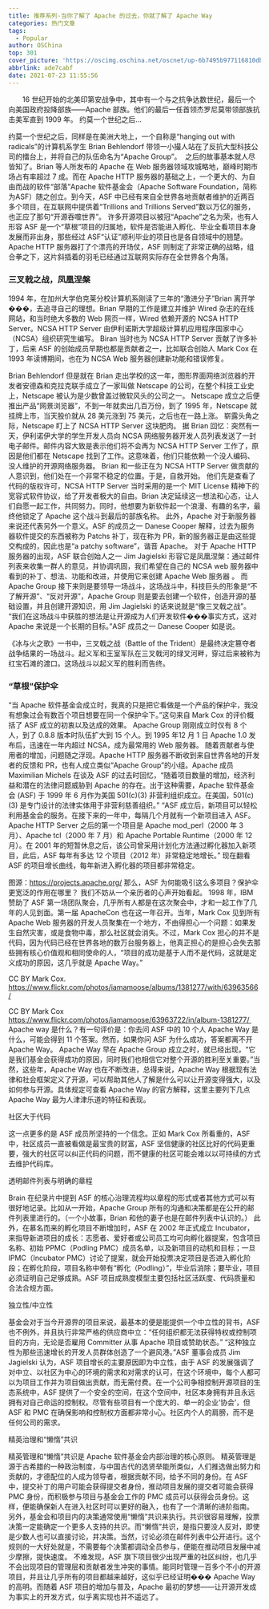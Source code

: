 ```yaml
---
title: 推荐系列-当你了解了 Apache 的过去，你就了解了 Apache Way
categories: 热门文章
tags:
  - Popular
author: OSChina
top: 301
cover_picture: 'https://oscimg.oschina.net/oscnet/up-6b7495b977116810db93827c6b5f351ec18.png'
abbrlink: ade7cabf
date: 2021-07-23 11:55:56
---
```


&emsp;&emsp;16 世纪开始的北美印第安战争中，其中有一个与之抗争达数世纪，最后一个向美国政府投降部族——Apache 部族。他们的最后一任首领杰罗尼莫带领部族抗击美军直到 1909 年。 约莫一个世纪之后...
<!-- more -->

                                                                                                                    
约莫一个世纪之后，同样是在美洲大地上，一个自称是“hanging out with radicals”的计算机系学生 Brian Behlendorf 带领一小撮人站在了反抗大型科技公司的擂台上，并将自己的队伍命名为“Apache Group”。  
之后的故事基本就人尽皆知了。Brian 等人所发布的 Apache 在 Web 服务器领域攻城略地，巅峰时期市场占有率超过 7 成。而在 Apache HTTP 服务器的基础之上，一个更大的、为自由而战的软件“部落”Apache 软件基金会（Apache Software Foundation，简称为ASF）随之创立。到今天，ASF 中已经有来自全世界各地贡献者维护的近两百多个项目，在互联网中提供着“Trillions and Trillions Served”数以万亿的服务，也正应了那句“开源吞噬世界”。 
许多开源项目以被冠“Apache”之名为荣，也有人形容 ASF 是一个“草根”项目的归属地，软件是否能进入孵化、毕业全看项目本身发展而非出身，那些经过 ASF“认证”顺利毕业的项目也是各自领域中的翘楚。 
Apache HTTP 服务器打了个漂亮的开场仗，ASF 则制定了非常正确的战略，组合拳之下，这片斜插着的羽毛已经通过互联网实际存在全世界各个角落。 
 
### 三叉戟之战，凤凰涅槃 
1994 年，在加州大学伯克莱分校计算机系刚读了三年的“激进分子”Brian 离开学���，去追寻自己的理想。Brian 早期的工作是建立并维护 Wired 杂志的在线网站，和当时绝大多数的 Web 网页一样，Wired 依赖开源的 NCSA HTTP Server。NCSA HTTP Server 由伊利诺斯大学超级计算机应用程序国家中心（NCSA）组织研究生编写。 
Biran 当时也为 NCSA HTTP Server 贡献了许多补丁，后来 ASF 的创始成员早期也都是贡献者之一，比如联合创始人 Mark Cox 在 1993 年读博期间，也在为 NCSA Web 服务器创建新功能和错误修复。 
 
Brian Behlendorf 
但是就在 Brian 走出学校的这一年，图形界面网络浏览器的开发者安德森和克拉克联手成立了一家叫做 Netscape 的公司，在整个科技工业史上，Netscape 被认为是少数曾盖过微软风头的公司之一。 
Netscape 成立之后便推出产品“网景浏览器”，不到一年就卖出几百万份，到了 1995 年，Netscape 就挂牌上市，当天股价就从 28 美元涨到 75 美元，之后也在一路上涨。 
崭露头角之际，Netscape 盯上了 NCSA HTTP Server 这块肥肉。 
据 Brian 回忆：突然有一天，伊利诺伊大学的学生开发人员向 NCSA 网络服务器开发人员列表发送了一封电子邮件。邮件内容大致是表示他们将不会再为 NCSA HTTP Server 工作了，原因是他们都在 Netscape 找到了工作。这意味着，他们只能依赖一个没人编码、没人维护的开源网络服务器。 
Brian 和一些正在为 NCSA HTTP Server 做贡献的人意识到，他们处在一个非常不稳定的位置。于是，自救开始。 
他们先是查看了代码的版权许可，NCSA HTTP Server 当时采用的是一个 MIT License 精神下的宽容式软件协议，给了开发者极大的自由。Brian 决定延续这一想法和心态，让人们自愿一起工作，共同努力。同时，他想要为新软件起一个浪漫、有趣的名字，最终他锁定了 Apache 这个战斗到最后的部族名称。 
此外，Apache 对于新服务器来说还代表另外一个意义。ASF 的成员之一 Danese Cooper 解释，过去为服务器软件提交的东西被称为 Patchs 补丁，现在称为 PR，新的服务器正是由这些提交构成的，因此也是“a patchy software”，谐音 Apache。 
对于 Apache HTTP 服务器的出现，ASF 联合创始人之一 Jim Jagielski 形容它是凤凰涅槃：通过邮件列表来收集一群人的意见，并协调巩固，我们希望在自己的 NCSA web 服务器中看到的补丁、想法、功能和改进，并使用它来创建 Apache Web 服务器 。 
而 Apache Group 接下来则是要领导一场战斗，这场战斗中，科技巨头的形象是“不了解开源”、“反对开源”，Apache Group 则是要去创建一个软件，创造开源的基础设置，并且创建开源知识，用 Jim Jagielski 的话来说就是“像三叉戟之战”。 
“我们在这场战斗中获胜的想法是让开源成为人们开发软件���事实方式，这对 Apache 来说是一个长期的目标。”ASF 成员之一 Danese Cooper 如是说。 
 
《冰与火之歌》一书中，三叉戟之战（Battle of the Trident）是最终决定篡夺者战争结果的一场战斗。起义军和王室军队在三叉戟河的绿叉河畔，穿过后来被称为红宝石滩的渡口。这场战斗以起义军的胜利而告终。 
 
### “草根”保护伞 
“当 Apache 软件基金会成立时，我真的只是把它看做是一个产品的保护伞，我没有想象过会有数百个项目想要在同一个保护伞下。”这句来自 Mark Cox 的评价概括了 ASF 成立的初衷以及达成的效果。 
Apache Group 刚刚成立时仅有 8 个人，到了 0.8.8 版本时队伍扩大到 15 个人。到 1995 年12 月 1 日 Apache 1.0 发布后，迅速在一年内超过 NCSA，成为最常用的 Web 服务器。 
随着贡献者与使用者的增加，问题随之浮现。Apache HTTP 服务器不断收到来自世界各地的开发者的反馈和 PR，也有人成立类似“Apache Group”的小组。Apache 成员 Maximilian Michels 在谈及 ASF 的过去时回忆，“随着项目数量的增加，经济利益和潜在的法律问题威胁到 Apache 的存在。出于这种需要，Apache 软件基金会 (ASF) 于 1999 年 6 月作为美国 501(c)(3) 非营利组织成立。在美国，501(c)(3) 是专门设计的法律实体用于非营利慈善组织。” 
“ASF 成立后，新项目可以轻松利用基金会的服务。在接下来的一年中，每隔几个月就有一个新项目进入 ASF。Apache HTTP Server 之后的第一个项目是 Apache mod_perl（2000 年 3 月）、Apache tcl（2000 年 7 月）和 Apache Portable Runtime（2000 年 12 月）。在 2001 年的短暂休息之后，该公司曾采用计划化方法通过孵化器加入新项目，此后，ASF 每年有多达 12 个项目（2012 年）非常稳定地增长。” 
现在翻看 ASF 的项目增长曲线，每年新进入孵化器的项目都非常稳定。 
 
图源：https://projects.apache.org/ 
那么，ASF 为何能吸引这么多项目？保护伞更宽泛的作用在哪里？ 
我们不妨从一个亲历者的心声开始看起。 
1998 年，IBM 赞助了 ASF 第一场团队聚会，几乎所有人都是在这次聚会中，才和一起工作了几年的人见到面。第一届 ApacheCon 也在这一年召开。当年，Mark Cox 见到所有 Apache Web 服务器的开发人员聚集在一个地方，不由得担心一个问题：如果发生自然灾害，或是食物中毒，那么社区就会消失。不过，Mark Cox 担心的并不是代码，因为代码已经在世界各地的数万台服务器上，他真正担心的是担心会失去那些拥有核心价值观和相同使命的人，“项目的成功是基于人而不是代码，这就是定义成功的原因，这几乎就是 Apache Way。” 
 
CC BY Mark Cox. https://www.flickr.com/photos/iamamoose/albums/1381277/with/63963566/ 
 
CC BY Mark Cox https://www.flickr.com/photos/iamamoose/63963722/in/album-1381277/  
Apache way 是什么？有一句评价是：你去问 ASF 中的 10 个人 Apache Way 是什么，可能会得到 11 个答案。然而，如果你问 ASF 为什么成功，答案都离不开 Apache Way。 
Apache Way 早在 Apache Group 成立之时，就已经出现，“它是我们基金会获得成功的原因，同时我们也相信它对整个开源的胜利至关重要。”当然，这些年，Apache Way 也在不断改进，总得来说，Apache Way 根据现有法律和社会框架定义了开源，可以帮助其他人了解是什么可以让开源变得强大，以及如何参与开源。具体规定可查看 Apache Way 的官方解释，这里主要列下几点 Apache Way 最为人津津乐道的特征和表现。 
 
 社区大于代码 
 
这一点更多的是 ASF 成员所坚持的一个信念。正如 Mark Cox 所看重的，ASF 中，社区成员一直被看做是最宝贵的财富，ASF 坚信健康的社区比好的代码更重要，强大的社区可以纠正代码的问题，而不健康的社区可能会难以以可持续的方式去维护代码库。 
 
 透明邮件列表与明确的章程 
 
Brain 在纪录片中提到 ASF 的核心治理流程均以章程的形式或者其他方式可以有很好地记录。比如从一开始，Apache Group 所有的沟通和决策都是在公开的邮件列表里进行的。（一个小故事，Brian 和他的妻子也是在邮件列表中认识的。） 
此外，在慕名而来的孵化项目不断增加时，ASF 在 2002 年正式成立 Incubator，来指导新进项目的成长：志愿者、爱好者或公司员工均可向孵化器提案，包含项目名称、初始 PPMC（Podling PMC）成员名单，以及新项目的动机和目标；一旦 IPMC（Incubator PMC）讨论了提案，就会开始投票决定项目是否进入孵化阶段；在孵化阶段，项目名称中带有“孵化（Podling）”，毕业后消除；要毕业，项目必须证明自己足够成熟。ASF 项目成熟度模型主要包括社区活跃度、代码质量和合法合规方面。 
 
 独立性/中立性 
 
基金会对于当今开源界的项目来说，最基本的便是能提供一个中立性的背书，ASF 也不例外，并且执行非常严格的供应商中立：“任何组织都无法获得特权或控制项目的方向，无论是否雇用 Committer 从事 Apache 项目或赞助状态。” 
“这种独立性为那些迅速增长的开发人员群体创造了一个避风港。”ASF 董事会成员 Jim Jagielski 认为，ASF 项目增长的主要原因即为中立性，由于 ASF 的发展强调了对中立、以社区为中心的环境的需求和对需求的认可，在这个环境中，每个人都可以为项目工作并为项目做出贡献，而无需付费。在一个公司争相控制开源项目的生态系统中，ASF 提供了一个安全的空间，在这个空间中，社区本身拥有并且永远拥有对自己命运的控制权。尽管有些项目有一个庞大的、单一的企业‘协会’，但 ASF 和 PMC 在确保影响和控制权方面都非常小心。社区内个人的肩膀，而不是任何公司的需求。 
 
 精英治理和“懒惰”共识 
 
精英管理和“懒惰”共识是 Apache 软件基金会内部治理的核心原则。 
精英管理是源于古希腊的一种政治制度，与中国古代的选贤举能所类似，人们推选做出努力和贡献的，才德配位的人成为领导者，根据贡献不同，给予不同的身份。在 ASF 中，提交补丁的用户可能会获得提交者身份，推动项目发展的提交者可能会获得 PMC 身份，而积极参与项目与基金会工作的 PMC 成员可以获得会员身份。这样，便能确保新人在进入社区时可以更好的融入，也有了一个清晰的进阶指南。 
另外，基金会和项目内的决策通常使用“懒惰”共识来执行。共识很容易理解，投票决策一定能确定一个更多人支持的共识。而“懒惰”共识，是指只要没人反对，即使是少数人也可以直接讨论，并决策。当然，讨论必须在邮件列表中公开进行。这个规则的一大好处就是，不需要每个决策都调动全员参与，便能在推动项目发展中减少摩擦，提快速度。 
不难发现，ASF 旗下项目很少出现严重的社区纠纷，也几乎不会出现项目的管理层和贡献者发生冲突的事情。能同时管理一百多个不小的开源项目，并且让几乎所有的项目都越来越好，这似乎已经证明��� Apache Way 的高明。而随着 ASF 项目的增加与普及，Apache 最初的梦想——让开源开发成为事实上的开发方式，似乎离实现也并不遥远了。 
  
  
 
                                        